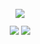 <p align="center">
<img src="https://u.swvn9.net/2017/FkLFt.png">
</p>
<p align="center">
<img src="https://travis-ci.com/swvn9/VoteBot.svg?token=vAm5eMgKJyHNsyMFxzZf&branch=master" href="https://travis-ci.com/swvn9/VoteBot">
<img src="https://discordapp.com/api/guilds/335535819152687105/widget.png?style=shield">
</p>
